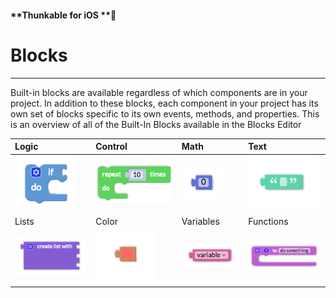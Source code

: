 #### **Thunkable for iOS **

# Blocks

---

Built-in blocks are available regardless of which components are in your project. In addition to these blocks, each component in your project has its own set of blocks specific to its own events, methods, and properties. This is an overview of all of the Built-In Blocks available in the Blocks Editor

| Logic | Control | Math | Text |
| :--- | :--- | :--- | :--- |
| ![](/assets/logic-blocks-ios-1.png) | ![](/assets/control-blocks-ios-1.png) | ![](/assets/math-blocks-ios-1.png) | ![](/assets/text-blocks-ios-1.png) |
| Lists | Color | Variables | Functions |
| ![](/assets/list-blocks-ios-1.png) | ![](/assets/colour-blocks-ios-1.png) | ![](/assets/variable-blocks-ios-1.png) | ![](/assets/function-blocks-ios-1.png) |




